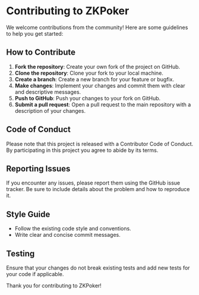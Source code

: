 # Contributing to ZKPoker

We welcome contributions from the community! Here are some guidelines to help you get started:

## How to Contribute

1. **Fork the repository**: Create your own fork of the project on GitHub.
2. **Clone the repository**: Clone your fork to your local machine.
3. **Create a branch**: Create a new branch for your feature or bugfix.
4. **Make changes**: Implement your changes and commit them with clear and descriptive messages.
5. **Push to GitHub**: Push your changes to your fork on GitHub.
6. **Submit a pull request**: Open a pull request to the main repository with a description of your changes.

## Code of Conduct

Please note that this project is released with a Contributor Code of Conduct. By participating in this project you agree to abide by its terms.

## Reporting Issues

If you encounter any issues, please report them using the GitHub issue tracker. Be sure to include details about the problem and how to reproduce it.

## Style Guide

- Follow the existing code style and conventions.
- Write clear and concise commit messages.

## Testing

Ensure that your changes do not break existing tests and add new tests for your code if applicable.

Thank you for contributing to ZKPoker!
